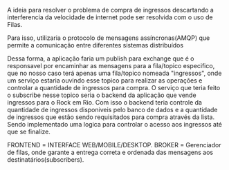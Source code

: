 A ideia para resolver o problema de compra de ingressos descartando a interferencia da velocidade de internet pode ser resolvida com o uso de Filas.

Para isso, utilizaria o protocolo de mensagens assíncronas(AMQP) que permite a comunicação entre diferentes sistemas distribuídos

Dessa forma, a aplicação faria um publish para exchange que é o responsavel por encaminhar as mensagens para a fila/topico especifico, que no nosso caso terá apenas uma fila/topico nomeada "ingressos", onde um serviço estaria ouvindo esse topico para realizar as operações e controlar a quantidade de ingressos para compra. O serviço que teria feito o subscribe nesse topico seria o backend da aplicação que vende ingressos para o Rock em Rio. Com isso o backend teria controle da quantidade de ingressos disponiveis pelo banco de dados e a quantidade de ingressos que estão sendo requisitados para compra através da lista. Sendo implementado uma logica para controlar o acesso aos ingressos até que se finalize.


FRONTEND = INTERFACE WEB/MOBILE/DESKTOP.
BROKER = Gerenciador de filas, onde garante a entrega correta e ordenada das mensagens aos destinatários(subscribers).
